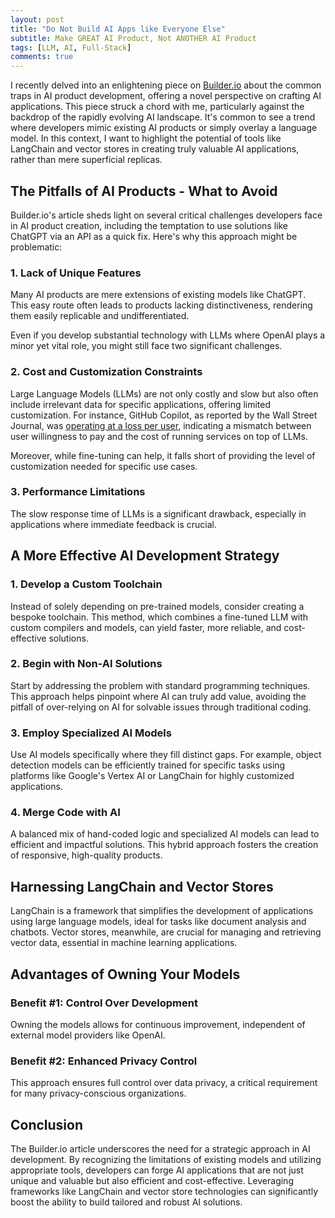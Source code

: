 ```yaml
---
layout: post
title: "Do Not Build AI Apps like Everyone Else"
subtitle: Make GREAT AI Product, Not ANOTHER AI Product
tags: [LLM, AI, Full-Stack]
comments: true
---
```


I recently delved into an enlightening piece on [Builder.io](https://www.builder.io/blog/build-ai) about the common traps in AI product development, offering a novel perspective on crafting AI applications. This piece struck a chord with me, particularly against the backdrop of the rapidly evolving AI landscape. It's common to see a trend where developers mimic existing AI products or simply overlay a language model. In this context, I want to highlight the potential of tools like LangChain and vector stores in creating truly valuable AI applications, rather than mere superficial replicas.

## The Pitfalls of AI Products - What to Avoid

Builder.io's article sheds light on several critical challenges developers face in AI product creation, including the temptation to use solutions like ChatGPT via an API as a quick fix. Here's why this approach might be problematic:

### 1. **Lack of Unique Features**
Many AI products are mere extensions of existing models like ChatGPT. This easy route often leads to products lacking distinctiveness, rendering them easily replicable and undifferentiated.

Even if you develop substantial technology with LLMs where OpenAI plays a minor yet vital role, you might still face two significant challenges.

### 2. **Cost and Customization Constraints**
Large Language Models (LLMs) are not only costly and slow but also often include irrelevant data for specific applications, offering limited customization. For instance, GitHub Copilot, as reported by the Wall Street Journal, was [operating at a loss per user](https://www.wsj.com/tech/ai/ais-costly-buildup-could-make-early-products-a-hard-sell-bdd29b9f), indicating a mismatch between user willingness to pay and the cost of running services on top of LLMs.

Moreover, while fine-tuning can help, it falls short of providing the level of customization needed for specific use cases.

### 3. **Performance Limitations**
The slow response time of LLMs is a significant drawback, especially in applications where immediate feedback is crucial.

## A More Effective AI Development Strategy

### 1. **Develop a Custom Toolchain**
Instead of solely depending on pre-trained models, consider creating a bespoke toolchain. This method, which combines a fine-tuned LLM with custom compilers and models, can yield faster, more reliable, and cost-effective solutions.

### 2. **Begin with Non-AI Solutions**
Start by addressing the problem with standard programming techniques. This approach helps pinpoint where AI can truly add value, avoiding the pitfall of over-relying on AI for solvable issues through traditional coding.

### 3. **Employ Specialized AI Models**
Use AI models specifically where they fill distinct gaps. For example, object detection models can be efficiently trained for specific tasks using platforms like Google's Vertex AI or LangChain for highly customized applications.

### 4. **Merge Code with AI**
A balanced mix of hand-coded logic and specialized AI models can lead to efficient and impactful solutions. This hybrid approach fosters the creation of responsive, high-quality products.

## Harnessing LangChain and Vector Stores

LangChain is a framework that simplifies the development of applications using large language models, ideal for tasks like document analysis and chatbots. Vector stores, meanwhile, are crucial for managing and retrieving vector data, essential in machine learning applications.

## **Advantages of Owning Your Models**

### **Benefit #1: Control Over Development**
Owning the models allows for continuous improvement, independent of external model providers like OpenAI.

### **Benefit #2: Enhanced Privacy Control**
This approach ensures full control over data privacy, a critical requirement for many privacy-conscious organizations.

## Conclusion

The Builder.io article underscores the need for a strategic approach in AI development. By recognizing the limitations of existing models and utilizing appropriate tools, developers can forge AI applications that are not just unique and valuable but also efficient and cost-effective. Leveraging frameworks like LangChain and vector store technologies can significantly boost the ability to build tailored and robust AI solutions.